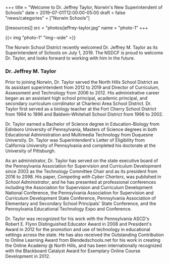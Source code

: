 +++
title = "Welcome to Dr. Jeffrey Taylor, Norwin's New Superintendent of Schools"
date    = 2019-07-01T12:00:00-05:00
draft   = false
"news/categories" = ["Norwin Schools"]

[[resources]]
  src  = "photos/jeffrey-taylor.jpg"
  name = "photo-1"
+++

{{< img "photo-1" "img--side" >}}

The Norwin School District recently welcomed Dr. Jeffrey M. Taylor as its Superintendent of Schools on July 1, 2019. The NSDCF is proud to welcome Dr. Taylor, and looks forward to working with him in the future.

### Dr. Jeffrey M. Taylor

Prior to joining Norwin, Dr. Taylor served the North Hills School District as its assistant superintendent from 2012 to 2019 and Director of Curriculum, Assessment and Technology from 2006 to 2012. His administrative career began as an assistant high school principal, academic principal, and secondary curriculum corrdinator at Charleroi Area School District. Dr. Taylor first served as a biology teacher at the Fort Cherry School District from 1994 to 1996 and Baldwin-Whitehall School District from 1996 to 2002.

Dr. Taylor earned a Bachelor of Science degree in Education-Biology from Edinboro University of Pennsylvania, Masters of Science degrees in both Educational Administration and Multimedia Technology from Duquesne University. Dr. Taylor was Superintendent's Letter of Eligibility from California University of Pennsylvania and completed his doctorate at the University of Pittsburgh.

As an administrator, Dr. Taylor has served on the state executive board of the Pennsylvania Association for Supervision and Curriculum Development since 2003 as the Technology Committee Chair and as its president from 2016 to 2098. His paper, *Competing with Cyber Charters*, was published in *School Administrator*, and he has presented at professional conferences including the Association for Supervision and Curriculum Development National Conference, the Pennsylvania Association for Supervision and Curriculum Development State Conference, Pennsylvania Association of Elementary and Secondary School Principals' State Conference, and the Pennsylvania Educational Technology Expo and Conference.

Dr. Taylor was recognized for his work with the Pennsylvania ASCD's Robert E. Flynn Distinguished Educator Award in 2008 and President's Award in 2012 for the promotion and use of technology in educational settings across the state. He has also received the Outstanding Contribution to Online Learning Award from Blendedschools.net for his work in creating the Online Academy @ North Hills, and has been internationally recognized with the Blackboard Catalyst Award for Exemplary Online Course Development in 2012.
